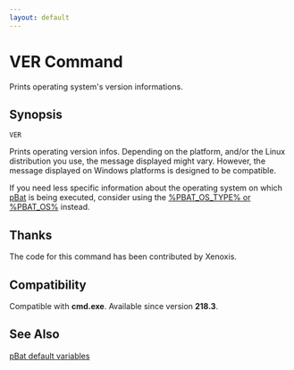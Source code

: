 ```yaml
---
layout: default
---
```

# VER Command

Prints operating system's version informations.

## Synopsis

    VER

Prints operating version infos. Depending on the platform, and/or the Linux 
distribution you use, the message displayed might vary. However, the message 
displayed on Windows platforms is designed to be compatible.

If you need less specific information about the operating system on which 
[pBat](pbat) is being executed, consider using the [%PBAT\_OS\_TYPE% or 
%PBAT\_OS%](pbatvar) instead.

## Thanks

The code for this command has been contributed by Xenoxis.

## Compatibility

Compatible with **cmd.exe**. Available since version **218.3**.

## See Also

[pBat default variables](pbatvar)

